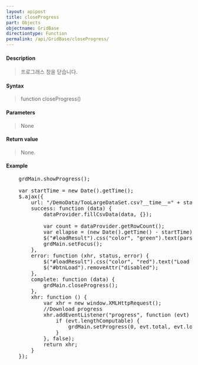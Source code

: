 ```yaml
---
layout: apipost
title: closeProgress
part: Objects
objectname: GridBase
directiontype: Function
permalink: /api/GridBase/closeProgress/
---
```



#### Description

> 프로그래스 창을 닫습니다.

#### Syntax

> function closeProgress()

#### Parameters

> None

#### Return value

> None.

#### Example

<pre class="prettyprint">
	grdMain.showProgress();

	var startTime = new Date().getTime();
	$.ajax({
	    url: "/DemoData/TooLargeDataSet.csv?__time__=" + startTime,
	    success: function (data) {
	        dataProvider.fillCsvData(data, {});

	        var count = dataProvider.getRowCount();
	        var ellapse = (new Date().getTime() - startTime) / 1000;
	        $("#loadResult").css("color", "green").text(parseInt(count).toLocaleString() + " rows loaded. " + ellapse + " elapsed").show();
	        grdMain.setFocus();
	    },
	    error: function (xhr, status, error) {
	        $("#loadResult").css("color", "red").text("Load failed: " + error).show();
	        $("#btnLoad").removeAttr("disabled");
	    },
	    complete: function (data) {
	        grdMain.closeProgress();
	    },
	    xhr: function () {
	        var xhr = new window.XMLHttpRequest();
	        //Download progress
	        xhr.addEventListener("progress", function (evt) {
	            if (evt.lengthComputable) {
	                grdMain.setProgress(0, evt.total, evt.loaded);
	            }
	        }, false);
	        return xhr;
	    }
	});
</pre>

